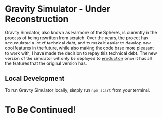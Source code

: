 # Gravity Simulator - Under Reconstruction

Gravity Simulator, also known as Harmony of the Spheres, is currently in the process of being rewritten from scratch. Over the years, the project has accumulated a lot of technical debt, and to make it easier to develop new cool features in the future, while also making the code base more pleasant to work with, I have made the decision to repay this technical debt. The new version of the simulator will only be deployed to [production](https://gravitysimulator.org) once it has all the features that the original version has. 

## Local Development

To run Gravity Simulator locally, simply run `npm start` from your terminal.

# To Be Continued!